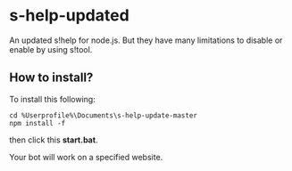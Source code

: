 # s-help-updated
An updated s!help for node.js. But they have many limitations to disable or enable by using s!tool.
## How to install?
To install this following:
```
cd %Userprofile%\Documents\s-help-update-master
npm install -f
```
then click this **start.bat**.

Your bot will work on a specified website.
